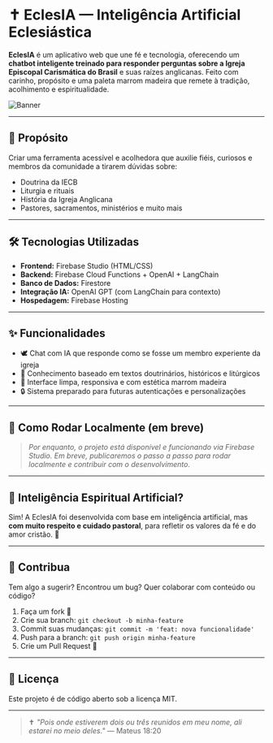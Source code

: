 # ✝️ EclesIA — Inteligência Artificial Eclesiástica

**EclesIA** é um aplicativo web que une fé e tecnologia, oferecendo um **chatbot inteligente treinado para responder perguntas sobre a Igreja Episcopal Carismática do Brasil** e suas raízes anglicanas. Feito com carinho, propósito e uma paleta marrom madeira que remete à tradição, acolhimento e espiritualidade.

![Banner](https://via.placeholder.com/1000x300.png?text=EclesIA+%7C+Chatbot+da+Igreja+Episcopal+Carism%C3%A1tica)

---

## 🙏 Propósito

Criar uma ferramenta acessível e acolhedora que auxilie fiéis, curiosos e membros da comunidade a tirarem dúvidas sobre:

- Doutrina da IECB
- Liturgia e rituais
- História da Igreja Anglicana
- Pastores, sacramentos, ministérios e muito mais

---

## 🛠️ Tecnologias Utilizadas

- **Frontend:** Firebase Studio (HTML/CSS)
- **Backend:** Firebase Cloud Functions + OpenAI + LangChain
- **Banco de Dados:** Firestore
- **Integração IA:** OpenAI GPT (com LangChain para contexto)
- **Hospedagem:** Firebase Hosting

---

## ✨ Funcionalidades

- 🕊️ Chat com IA que responde como se fosse um membro experiente da igreja
- 📜 Conhecimento baseado em textos doutrinários, históricos e litúrgicos
- 🎨 Interface limpa, responsiva e com estética marrom madeira
- 🔒 Sistema preparado para futuras autenticações e personalizações

---

## 🚀 Como Rodar Localmente (em breve)

> *Por enquanto, o projeto está disponível e funcionando via Firebase Studio. Em breve, publicaremos o passo a passo para rodar localmente e contribuir com o desenvolvimento.*

---

## 🧠 Inteligência Espiritual Artificial?

Sim! A EclesIA foi desenvolvida com base em inteligência artificial, mas **com muito respeito e cuidado pastoral**, para refletir os valores da fé e do amor cristão. 🌿

---

## 🤝 Contribua

Tem algo a sugerir? Encontrou um bug? Quer colaborar com conteúdo ou código?

1. Faça um fork 🍴
2. Crie sua branch: `git checkout -b minha-feature`
3. Commit suas mudanças: `git commit -m 'feat: nova funcionalidade'`
4. Push para a branch: `git push origin minha-feature`
5. Crie um Pull Request 🙌

---

## 📜 Licença

Este projeto é de código aberto sob a licença MIT.

---

> ✝️ *"Pois onde estiverem dois ou três reunidos em meu nome, ali estarei no meio deles."* — Mateus 18:20
